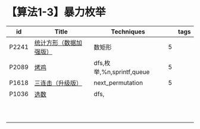 # 【算法1-3】暴力枚举

| id    | Title                                                        | Techniques                |      | tags |
| ----- | ------------------------------------------------------------ | ------------------------- | ---- | ---- |
| P2241 | [统计方形（数据加强版）](https://www.luogu.com.cn/problem/P2241) | 数矩形                    | 5    |      |
| P2089 | [烤鸡](https://www.luogu.com.cn/problem/P2089)               | dfs,枚举,%n,sprintf,queue | 5    |      |
| P1618 | [三连击（升级版）](https://www.luogu.com.cn/problem/P1618)   | next_permutation          | 5    |      |
| P1036 | [选数](https://www.luogu.com.cn/problem/P1036)               | dfs,                      |      |      |
|       |                                                              |                           |      |      |
|       |                                                              |                           |      |      |
|       |                                                              |                           |      |      |
|       |                                                              |                           |      |      |
|       |                                                              |                           |      |      |
|       |                                                              |                           |      |      |
|       |                                                              |                           |      |      |
|       |                                                              |                           |      |      |
|       |                                                              |                           |      |      |
|       |                                                              |                           |      |      |

